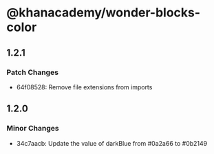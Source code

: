# @khanacademy/wonder-blocks-color

## 1.2.1

### Patch Changes

-   64f08528: Remove file extensions from imports

## 1.2.0

### Minor Changes

-   34c7aacb: Update the value of darkBlue from #0a2a66 to #0b2149
